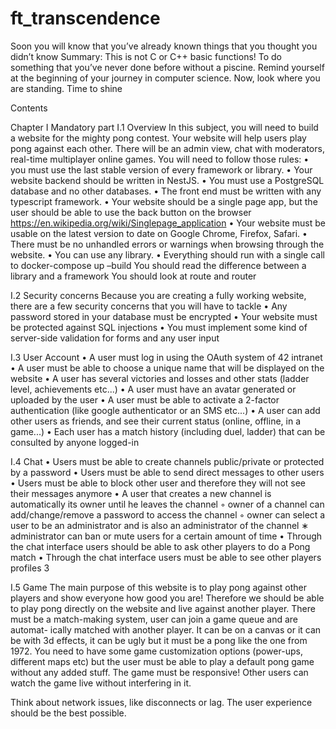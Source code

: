 # ft_transcendence

Soon you will know that you’ve already known things that you thought you didn’t know
Summary: This is not C or C++ basic functions! To do something that you’ve never done before without a piscine. Remind yourself at the beginning of your journey in computer science. Now, look where you are standing. Time to shine

 Contents

 Chapter I Mandatory part
I.1 Overview
In this subject, you will need to build a website for the mighty pong contest.
Your website will help users play pong against each other.
There will be an admin view, chat with moderators, real-time multiplayer online
games.
You will need to follow those rules:
• you must use the last stable version of every framework or library.
• Your website backend should be written in NestJS.
• You must use a PostgreSQL database and no other databases.
• The front end must be written with any typescript framework.
• Your website should be a single page app, but the user should be able to use the back button on the browser https://en.wikipedia.org/wiki/Singlepage_application
• Your website must be usable on the latest version to date on Google Chrome, Firefox, Safari.
• There must be no unhandled errors or warnings when browsing through the website.
• You can use any library.
• Everything should run with a single call to docker-compose up –build
  You should read the difference between a library and a framework
   You should look at route and router

 I.2 Security concerns
Because you are creating a fully working website, there are a few security concerns that you will have to tackle
• Any password stored in your database must be encrypted
• Your website must be protected against SQL injections
• You must implement some kind of server-side validation for forms and any user input

I.3 User Account
• A user must log in using the OAuth system of 42 intranet
• A user must be able to choose a unique name that will be displayed on the website
• A user has several victories and losses and other stats (ladder level, achievements etc...)
• A user must have an avatar generated or uploaded by the user
• A user must be able to activate a 2-factor authentication (like google authenticator
or an SMS etc...)
• A user can add other users as friends, and see their current status (online, offline, in a game...)
• Each user has a match history (including duel, ladder) that can be consulted by anyone logged-in

I.4 Chat
• Users must be able to create channels public/private or protected by a password
• Users must be able to send direct messages to other users
• Users must be able to block other user and therefore they will not see their messages anymore
• A user that creates a new channel is automatically its owner until he leaves the channel
◦ owner of a channel can add/change/remove a password to access the channel ◦ owner can select a user to be an administrator and is also an administrator of
the channel
∗ administrator can ban or mute users for a certain amount of time
• Through the chat interface users should be able to ask other players to do a Pong match
• Through the chat interface users must be able to see other players profiles 3

 I.5 Game
The main purpose of this website is to play pong against other players and show everyone how good you are!
Therefore we should be able to play pong directly on the website and live against another player.
There must be a match-making system, user can join a game queue and are automat- ically matched with another player.
It can be on a canvas or it can be with 3d effects, it can be ugly but it must be a pong like the one from 1972.
You need to have some game customization options (power-ups, different maps etc) but the user must be able to play a default pong game without any added stuff.
The game must be responsive!
Other users can watch the game live without interfering in it.

  Think about network issues, like disconnects or lag.  The user
experience should be the best possible.
